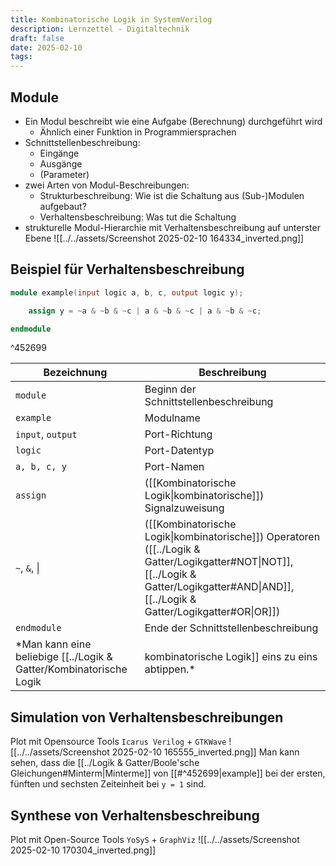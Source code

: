```yaml
---
title: Kombinatorische Logik in SystemVerilog
description: Lernzettel - Digitaltechnik
draft: false
date: 2025-02-10
tags:
---
```

## Module
- Ein Modul beschreibt wie eine Aufgabe (Berechnung) durchgeführt wird
	- Ähnlich einer Funktion in Programmiersprachen
- Schnittstellenbeschreibung:
	- Eingänge
	- Ausgänge
	- (Parameter)
- zwei Arten von Modul-Beschreibungen:
	- Strukturbeschreibung: Wie ist die Schaltung aus (Sub-)Modulen aufgebaut?
	- Verhaltensbeschreibung: Was tut die Schaltung
- strukturelle Modul-Hierarchie mit Verhaltensbeschreibung auf unterster Ebene
![[../../assets/Screenshot 2025-02-10 164334_inverted.png]]
## Beispiel für Verhaltensbeschreibung
```verilog
module example(input logic a, b, c, output logic y);

	assign y = ~a & ~b & ~c | a & ~b & ~c | a & ~b & ~c;

endmodule
```

^452699

| Bezeichnung       | Beschreibung                                                                                                                                                                               |
| ----------------- | ------------------------------------------------------------------------------------------------------------------------------------------------------------------------------------------ |
| `module`          | Beginn der Schnittstellenbeschreibung                                                                                                                                                      |
| `example`         | Modulname                                                                                                                                                                                  |
| `input`, `output` | Port-Richtung                                                                                                                                                                              |
| `logic`           | Port-Datentyp                                                                                                                                                                              |
| `a, b, c, y`      | Port-Namen                                                                                                                                                                                 |
| `assign`          | ([[Kombinatorische Logik\|kombinatorische]]) Signalzuweisung                                                                                                                               |
| `~`, `&`, \|      | ([[Kombinatorische Logik\|kombinatorische]]) Operatoren ([[../Logik & Gatter/Logikgatter#NOT\|NOT]], [[../Logik & Gatter/Logikgatter#AND\|AND]], [[../Logik & Gatter/Logikgatter#OR\|OR]]) |
| `endmodule`       | Ende der Schnittstellenbeschreibung                                                                                                                                                        |
*Man kann eine beliebige [[../Logik & Gatter/Kombinatorische Logik|kombinatorische Logik]] eins zu eins abtippen.*
## Simulation von Verhaltensbeschreibungen
Plot mit Opensource Tools `Icarus Verilog` + `GTKWave`
![[../../assets/Screenshot 2025-02-10 165555_inverted.png]]
Man kann sehen, dass die [[../Logik & Gatter/Boole'sche Gleichungen#Minterm|Minterme]] von [[#^452699|example]] bei der ersten, fünften und sechsten Zeiteinheit bei `y = 1` sind.
## Synthese von Verhaltensbeschreibung
Plot mit Open-Source Tools `YoSyS` + `GraphViz`
![[../../assets/Screenshot 2025-02-10 170304_inverted.png]]